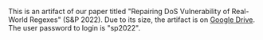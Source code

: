 This is an artifact of our paper titled "Repairing DoS Vulnerability of Real-World Regexes" (S&P 2022). Due to its size, the artifact is on [Google Drive](https://drive.google.com/file/d/1v-Uya_jn9uLk9rSkrY7-IaiFtJ129C_T/view?usp=sharing). The user password to login is "sp2022".

